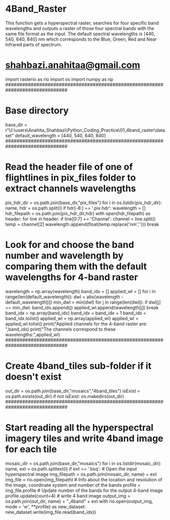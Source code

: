 # 4Band_Raster
This function gets a hyperspectral raster, searches for four specific band wavelengths and outputs a raster of those four spectral bands with the same file format as the input. The default spectral wavelengths is [440, 540, 640, 840] nm which corresponds to the Blue, Green, Red and Near Infrared parts of spectrum. 
# shahbazi.anahitaa@gmail.com

import rasterio as rio
import os
import numpy as np
##############################################################################
# Base directory
base_dir = r"U:\users\Anahita_Shahbazi\Python_Coding_Practice\01_4band_raster\dataset"
default_wavelength = [440, 540, 640, 840]
##############################################################################
# Read the header file of one of flightlines in pix_files folder to extract channels wavelengths
pix_hdr_dir = os.path.join(base_dir,"pix_files")
for i in os.listdir(pix_hdr_dir):
    name, hdr = os.path.split(i)
    if hdr[-8:] == '.pix.hdr':
        wavelength = []
        hdr_filepath = os.path.join(pix_hdr_dir,hdr)
        with open(hdr_filepath) as header:
            for line in header:
                if line[0:7] == 'Channel':
                    channel = line.split()
                    temp = channel[2]
                    wavelength.append(float(temp.replace('nm','')))
        break
# Look for and choose the band number and wavelength by comparing them with the default wavelengths for 4-band raster
wavelength = np.array(wavelength)
band_idx = []
applied_wl = []
for i in range(len(default_wavelength)):
    dwl = abs(wavelength - default_wavelength[i])
    min_dwl = min(dwl)
    for j in range(len(dwl)):
       if dwl[j] == min_dwl:
           band_idx.append(j)
           applied_wl.append(wavelength[j])
           break
band_idx = np.array(band_idx)
band_idx = band_idx + 1
band_idx = band_idx.tolist()
applied_wl = np.array(applied_wl)
applied_wl = applied_wl.tolist()
print("Applied channels for the 4-band raster are: ",band_idx)
print("The channels correspond to these wavelengths:",applied_wl)
##############################################################################
# Create 4band_tiles sub-folder if it doesn't exist
out_dir = os.path.join(base_dir,"mosaics","4band_tiles")
isExist = os.path.exists(out_dir)
if not isExist:
    os.makedirs(out_dir)
##############################################################################
# Start reading all the hyperspectral imagery tiles and write 4band image for each tile
mosaic_dir = os.path.join(base_dir,"mosaics")
for i in os.listdir(mosaic_dir):
    name, ext = os.path.splitext(i)
    if ext == '.bsq':
        # Open the input hyperspectral image
        img_filepath = os.path.join(mosaic_dir, name) + ext
        img_file = rio.open(img_filepath)
        # Info about the location and resolution of the image, coordinate system and number of the bands
        profile = img_file.profile
        # Update number of the bands for the output 4-band image
        profile.update(count=4)
        # write 4 band image
        output_img = os.path.join(out_dir, name) + "_4band" + ext
        with rio.open(output_img,
                      mode = 'w',
                      **profile) as new_dataset:
            new_dataset.write(img_file.read(band_idx))
